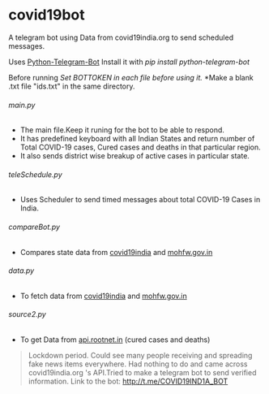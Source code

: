# covid19bot
A telegram bot using Data from covid19india.org to send scheduled messages.

Uses [Python-Telegram-Bot](https://github.com/python-telegram-bot/python-telegram-bot)
Install it with *pip install python-telegram-bot*

Before running
*Set BOTTOKEN in each file before using it.*
*Make a blank .txt file "ids.txt" in the same directory.

###### main.py 
- The main file.Keep it runing for the bot to be able to respond.
- It has predefined keyboard with all Indian States and return number of Total COVID-19 cases, Cured cases and deaths in that particular region.
- It also sends district wise breakup of active cases in particular state.

###### teleSchedule.py
- Uses Scheduler to send timed messages about total COVID-19 Cases in India.

###### compareBot.py
- Compares state data from [covid19india](covid19india.org) and [mohfw.gov.in](mohfw.gov.in)

###### data.py
- To fetch data from [covid19india](covid19india.org) and [mohfw.gov.in](mohfw.gov.in)

###### source2.py
- To get Data from [api.rootnet.in](api.rootnet.in) (cured cases and deaths)

>Lockdown period. 
Could see many people receiving and spreading fake news items everywhere. 
Had nothing to do and came across covid19india.org 's API.Tried to make a telegram bot to send verified information.
Link to the bot: http://t.me/COVID19IND1A_BOT
